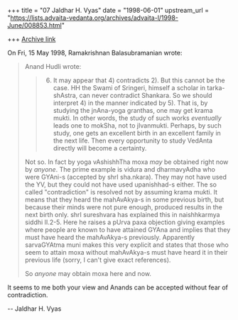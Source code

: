 +++
title = "07 Jaldhar H. Vyas"
date = "1998-06-01"
upstream_url = "https://lists.advaita-vedanta.org/archives/advaita-l/1998-June/008853.html"

+++
[Archive link](https://lists.advaita-vedanta.org/archives/advaita-l/1998-June/008853.html)

On Fri, 15 May 1998, Ramakrishnan Balasubramanian wrote:

> Anand Hudli wrote:
>
> >  6) It may appear that 4) contradicts 2). But this cannot be the case.
> >    HH the Swami of Sringeri, himself a scholar in tarka-shAstra, can
> >    never contradict Shankara. So we should interpret 4) in the manner
> >   indicated by 5). That is, by studying the jnAna-yoga granthas, one
> >   may get krama mukti. In other words, the study of such works
> >   _eventually_ leads one to mokSha, not to jIvanmukti. Perhaps, by
> >   such study, one gets an excellent birth in an excellent family in
> >  the next life. Then every opportunity to study VedAnta directly
> >  will become a certainty.
>
> Not so. In fact by yoga vAshishhTha moxa _may_ be obtained right now by
> _anyone_. The prime example is vidura and dharmavyAdha who were GYAni-s
> (accepted by shrI sha.nkara). They may not have used the YV, but they
> could not have used upanishhad-s either. The so called "contradiction"
> is resolved not by assuming krama mukti. It means that they heard the
> mahAvAkya-s in some previous birth, but because their minds were not
> pure enough, produced results in the next birth only. shrI sureshvara
> has explained this in naishhkarmya siddhi II.2-5. Here he raises a pUrva
> paxa objection giving examples where people are known to have attained
> GYAna and implies that they must have heard the mahAvAkya-s previously.
> Apparently sarvaGYAtma muni makes this very explicit and states that
> those who seem to attain moxa without mahAvAkya-s must have heard it in
> their previous life (sorry, I can't give exact references).
>
> So _anyone_ may obtain moxa here and now.
>

It seems to me both your view and Anands can be accepted without fear of
contradiction.

--
Jaldhar H. Vyas <jaldhar at braincells.com>

